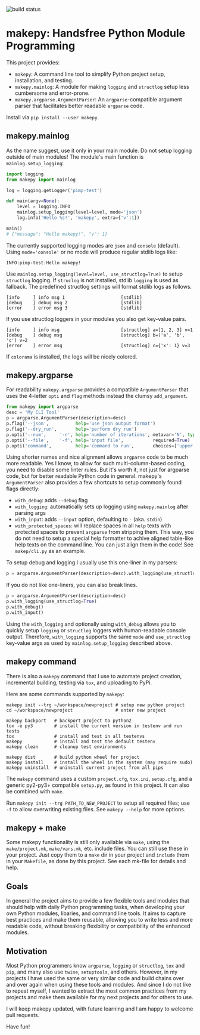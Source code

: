![build status](https://storage.googleapis.com/ubunatic-public/makepy/build-status.svg)

makepy: Handsfree Python Module Programming
===========================================

This project provides:
* `makepy`: A command line tool to simplify Python project setup, installation, and testing.
* `makepy.mainlog`: A module for making `logging` and `structlog` setup less cumbersome and error-prone.
* `makepy.argparse.ArgumentParser`: An `argparse`-compatible argument parser that facilitates
   better readable `argparse` code.

Install via `pip install --user makepy`.

makepy.mainlog
--------------

As the name suggest, use it only in your main module. Do not setup logging
outside of main modules! The module's main function is `mainlog.setup_logging`:

```python
import logging
from makepy import mainlog

log = logging.getLogger('pimp-test')

def main(argv=None):
    level = logging.INFO
    mainlog.setup_logging(level=level, mode='json')
    log.info('Hello %s!', 'makepy', extra={'v':1})

main()
# {"message": "Hello makepy!", "v": 1}
```

The currently supported logging modes are `json` and `console` (default).
Using `mode='console'` or no mode will produce regular stdlib logs like:

    INFO:pimp-test:Hello makepy!

Use `mainlog.setup_logging(level=level, use_structlog=True)` to setup `structlog` logging.
If `struclog` is not installed, stdlib `logging` is used as fallback.
The predefined structlog settings will format stdlib logs as follows.

    [info     ] info msg 1                     [stdlib]
    [debug    ] debug msg 2                    [stdlib]
    [error    ] error msg 3                    [stdlib]

If you use structlog loggers in your modules you also get key-value pairs.

    [info     ] info msg                       [structlog] a=[1, 2, 3] v=1
    [debug    ] debug msg                      [structlog] b=('a', 'b', 'c') v=2
    [error    ] error msg                      [structlog] c={'x': 1} v=3

If `colorama` is installed, the logs will be nicely colored.

makepy.argparse
---------------

For readability `makepy.argparse` provides a compatible `ArgumentParser` that uses
the 4-letter `opti` and `flag` methods instead the clumsy `add_argument`.

```python
from makepy import argparse
desc = 'My CLI Tool'
p = argparse.ArgumentParser(description=desc)
p.flag('--json',          help='use json output format')
p.flag('--dry_run',       help='perform dry run')
p.opti('--num',     '-n', help='number of iterations', metavar='N', type=int, default=1)
p.opti('--file',    '-f', help='input file',           required=True)
p.opti('command',         help='command to run',       choices=['upper','lower'])
```

Using shorter names and nice alignment allows `argparse` code to be much more readable.
Yes I know, to allow for such multi-column-based coding, you need to disable some linter rules.
But it's worth it, not just for argparse code, but for better readable Python code in general.
makepy's `ArgumentParser` also provides a few shortcuts to setup commonly found flags directly:

* `with_debug`:   adds `--debug` flag
* `with_logging`: automatically sets up logging using `makepy.mainlog` after parsing args
* `with_input`:   adds `--input` option, defaulting to `-` (aka. `stdin`)
* `with_protected_spaces`: will replace spaces in all `help` texts with protected spaces to
  prevent `argparse` from stripping them. This way, you do not need to setup a special
  help formatter to achive aligned table-like help texts on the command line.
  You can just align them in the code! See `makep/cli.py` as an example.

To setup debug and logging I usually use this one-liner in my parsers:

```python
p = argparse.ArgumentParser(description=desc).with_logging(use_structlog=True).with_debug()
```

If you do not like one-liners, you can also break lines.

```python
p = argparse.ArgumentParser(description=desc)
p.with_logging(use_structlog=True)
p.with_debug()
p.with_input()
```

Using the `with_logging` and optionally using `with_debug` allows you to quickly
setup `logging` or `structlog` loggers with human-readable console output.
Therefore, `with_logging` supports the same `mode` and `use_structlog` key-value args
as used by `mainlog.setup_logging` described above.

makepy command
--------------
There is also a `makepy` command that I use to automate project creation, incremental
building, testing via `tox`, and uploading to PyPi.

Here are some commands supported by `makepy`:

    makepy init --trg ~/workspace/newproject # setup new python project
    cd ~/workspace/newproject                # enter new project

    makepy backport   # backport project to python2
    tox -e py3        # install the current version in testenv and run tests
    tox               # install and test in all testenvs
    makepy            # install and test the default testenv
    makepy clean      # cleanup test environments

    makepy dist       # build python wheel for project
    makepy install    # install the wheel in the system (may require sudo)
    makepy uninstall  # uninstall current project from all pips

The `makepy` command uses a custom `project.cfg`, `tox.ini`, `setup.cfg`, and a generic
py2-py3+ compatible `setup.py`, as found in this project. It can also be combined with `make`.

Run `makepy init --trg PATH_TO_NEW_PROJECT` to setup all required files; use `-f` to allow
overwriting existing files. See `makepy --help` for more options.

makepy + make
-------------
Some makepy functionality is still only available via `make`, using the `make/project.mk`,
`make/vars.mk`, etc. include files. You can still use these in your project. Just copy them
to a `make` dir in your project and `include` them in your `Makefile`, as done by this project.
See each mk-file for details and help.

Goals
-----
In general the project aims to provide a few flexible tools and modules that should help with daily
Python programming tasks, when developing your own Python modules, libaries, and command line tools.
It aims to capture best practices and make them reusable, allowing you to write less and more readable code,
without breaking flexibility or compatibility of the enhanced modules.

Motivation
----------
Most Python programmers know `argparse`, `logging` or `structlog`, `tox` and `pip`, and
many also use `twine`, `setuptools`, and others. However, in my projects I have used the
same or very similar code and build chains over and over again when using these tools and
modules. And since I do not like to repeat myself, I wanted to extract the most common
practices from my projects and make them available for my next projects and for others to use.

I will keep makepy updated, with future learning and I am happy to welcome pull requests.

Have fun!
